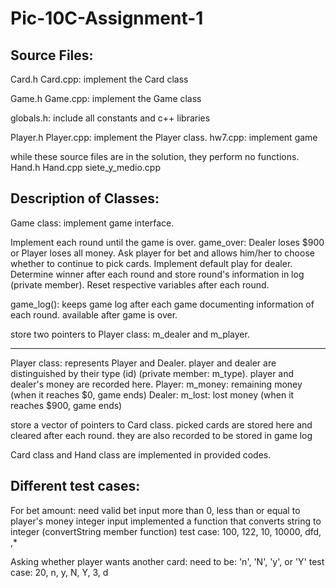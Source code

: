 # Pic-10C-Assignment-1

Source Files:
-----------------------------------------------------------------------------
  Card.h
  Card.cpp: implement the Card class
  
  Game.h
  Game.cpp: implement the Game class
  
  globals.h: include all constants and c++ libraries

  Player.h
  Player.cpp:  implement the Player class.
  hw7.cpp: implement game

while these source files are in the solution, they perform no functions.
  Hand.h
  Hand.cpp
  siete_y_medio.cpp



Description of Classes:
-----------------------------------------------------------------------------

Game class:
  implement game interface.
  
  Implement each round until the game is over.
    game_over: Dealer loses $900 or Player loses all money.
  Ask player for bet and allows him/her to choose whether to continue to pick cards.
  Implement default play for dealer.
  Determine winner after each round and store round's information in log (private member).
  Reset respective variables after each round.
  
  game_log(): keeps game log after each game documenting information of each round.
    available after game is over.
  
  store two pointers to Player class: m_dealer and m_player.
  
  
-----------------------------------------------------------------------------

Player class:
  represents Player and Dealer.
  player and dealer are distinguished by their type (id) (private member: m_type).
  player and dealer's money are recorded here.
    Player: m_money: remaining money (when it reaches $0, game ends)
    Dealer: m_lost: lost money (when it reaches $900, game ends)
  
  
  store a vector of pointers to Card class.
    picked cards are stored here and cleared after each round.
    they are also recorded to be stored in game log

Card class and Hand class are implemented in provided codes.



Different test cases:
-----------------------------------------------------------------------------
For bet amount:
  need valid bet input
  more than 0, less than or equal to player's money
  integer input
  implemented a function that converts string to integer (convertString member function)
  test case: 
    100, 122, 10, 10000, dfd,  ,*
  
Asking whether player wants another card:
  need to be: 'n', 'N', 'y', or 'Y'
  test case: 
    20, n, y, N, Y, 3, d
